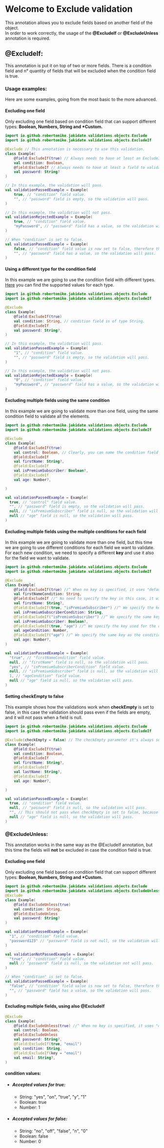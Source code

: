 # Welcome to Exclude validation

This annotation allows you to exclude fields based on another field of the object.
<br>In order to work correctly, the usage of the <b>@ExcludeIf</b> or <b>@ExcludeUnless</b> annotation is required.

## @ExcludeIf:
This annotation is put it on top of two or more fields. There is a condition field and n° quantity of fields that will be excluded when the condition field is true.

### Usage examples:

Here are some examples, going from the most basic to the more advanced.

#### Excluding one field

Only excluding one field based on condition field that can support different types: <b>Boolean, Numbers, String and *Custom.</b>


```kotlin
import io.github.robertomike.jakidate.validations.objects.Exclude
import io.github.robertomike.jakidate.validations.objects.ExcludeIf

@Exclude // This annotation is necessary to use this validation.
class Example(
    @field:ExcludeIf(true) // Always needs to have at least an ExcludeIf annotation set to true, this will be our condition field.
    val condition: Boolean,
    @field:ExcludeIf // Always needs to have at least a field to validate.
    val password: String?
)

// In this example, the validation will pass.
val validationPassedExample = Example(
    true, // "condition" field value.
    "", // "password" field is empty, so the validation will pass.
)

// In this example, the validation will not pass.
val validationRejectedExample = Example(
    true, // "condition" field value.
    "myPassword", // "password" field has a value, so the validation will not pass and an error message will be added.
)

// When "condition" is set to false.
val validationPassedExample = Example(
    false, // "condition" field value is now set to false, therefore the condition is now reversed.
    "", // "password" field has a value, so the validation will pass.
)

```

#### Using a different type for the condition field

In this example we are going to use the condition field with different types.
<br>[Here](#true-supported-types) you can find the supported values for each type.

```kotlin
import io.github.robertomike.jakidate.validations.objects.Exclude
import io.github.robertomike.jakidate.validations.objects.ExcludeIf

@Exclude
class Example(
    @field:ExcludeIf(true)
    val condition: String, // condition field is of type String.
    @field:ExcludeIf
    val password: String?,
)

// In this example, the validation will pass.
val validationPassedExample = Example(
    "1", // "condition" field value.
    "", // "password" field is empty, so the validation will pass.
)

// In this example, the validation will not pass.
val validationRejectedExample = Example(
    "0", // "condition" field value.
    "myPassword", // "password" field has a value, so the validation will not pass and an error message will be added.
)
```

#### Excluding multiple fields using the same condition

In this example we are going to validate more than one field, using the same condition field to validate all the elements.

```kotlin
import io.github.robertomike.jakidate.validations.objects.Exclude
import io.github.robertomike.jakidate.validations.objects.ExcludeIf

@Exclude
class Example(
    @field:ExcludeIf(true)
    val control: Boolean, // Clearly, you can name the condition field as you want.
    @field:ExcludeIf
    val firstName: String?,
    @field:ExcludeIf
    val isPremiumSubscriber: Boolean?,
    @field:ExcludeIf
    val age: Number?,

)

val validationPassedExample = Example(
  true, // "control" field value.
  "", // "password" field is empty, so the validation will pass.
  null, // "isPremiumSubscriber" field is null, so the validation will pass.
  null // "age" field is null, so the validation will pass.
)
```

#### Excluding multiple fields using the multiple conditions for each field

In this example we are going to validate more than one field, but this time we are going to use different conditions for each field we want to validate.
<br> For each new condition, we need to specify a different <b>key</b> and use it also for the field we want to validate.

```kotlin
import io.github.robertomike.jakidate.validations.objects.Exclude
import io.github.robertomike.jakidate.validations.objects.ExcludeIf

@Exclude
class Example(
    @field:ExcludeIf(true) //^ When no key is specified, it uses "default" as key.
    val firstNameCondition: String,
    @field:ExcludeIf //^ No need to specify the key in this case, it will use "default".
    val firstName: String?,
    @field:ExcludeIf(true, "isPremiumSubscriber") //^ We specify the key used for the condition field.
    val isPremiumSubscriberCondition: String,
    @field:ExcludeIf("isPremiumSubscriber") //^ We specify the same key as the condition used to validate this field.
    val isPremiumSubscriber: Boolean?,
    @field:ExcludeIf(true, "age") //^ We specify the key used for the condition field.
    val ageCondition: Number,
    @field:ExcludeIf("age") //^ We specify the same key as the condition used to validate this field.
    val age: Number?,
)

val validationPassedExample = Example(
  "true", // "firstNameCondition" field value.
  null, // "firstName" field is null, so the validation will pass.
  "yes", // "isPremiumSubscriberCondition" field value.
  null, // "isPremiumSubscriber" field is null, so the validation will pass.
  1, // "ageCondition" field value.
  null // "age" field is null, so the validation will pass.
)
```

#### Setting checkEmpty to false

This example shows how the validations work when <b>checkEmpty</b> is set to false, in this case the validation should pass even if the fields are empty, and it will not pass when a field is null.

```kotlin
import io.github.robertomike.jakidate.validations.objects.Exclude
import io.github.robertomike.jakidate.validations.objects.ExcludeIf

@Exclude(checkEmpty = false) // The checkEmpty parameter it's always set to true by default, in this case we set it to false.
class Example(
    @field:ExcludeIf(true)
    val condition: Boolean,
    @field:ExcludeIf
    val firstName: String?,
    @field:ExcludeIf
    val lastName: String?,
    @field:ExcludeIf
    val age: Number?,

)

val validationPassedExample = Example(
  true, // "condition" field value.
  null, // "password" field is null, so the validation will pass.
  "", // This should not pass when checkEmpty is set to false, because it's empty and not null.
  null // "age" field is null, so the validation will pass.
)
```

### @ExcludeUnless:

This annotation works in the same way as the @ExcludeIf annotation, but this time the fields will <b>not</b> be excluded in case the condition field is true.

#### Excluding one field

Only excluding one field based on condition field that can support different types: <b>Boolean, Numbers, String and *Custom.</b>

```kotlin
import io.github.robertomike.jakidate.validations.objects.Exclude
import io.github.robertomike.jakidate.validations.objects.ExcludeUnless
@Exclude
class Example(
    @field:ExcludeUnless(true)
    val condition: String,
    @field:ExcludeUnless
    val password: String?
)

val validationPassedExample = Example(
  "1", // "condition" field value.
  "password123" // "password" field is not null, so the validation will pass.
)

val validationNotPassedExample = Example(
  "true", // "condition" field value.
  null // "password" field is null, so the validation not will pass.
)

// When "condition" is set to false.
val validationPassedExample = Example(
  "false", // "condition" field value is now set to false, therefore the condition is now reversed.
  "", // "password" field has a value, so the validation will pass.
)
```

#### Excluding multiple fields, using also @ExcludeIf

```kotlin
@Exclude
class Example(
    @field:ExcludeUnless(true) //^ When no key is specified, it uses "default" as key.
    val control: Boolean,
    @field:ExcludeUnless
    val password: String?,
    @field:ExcludeIf(true, "email")
    val condition: String,
    @field:ExcludeIf(key = "email")
    val email: String?,
)
```
#### condition values:

- ##### <a id="true-supported-types">Accepted values for true:</a>
    - String: "yes", "on", "true", "y", "1"
    - Boolean: true
    - Number: 1

- ##### <a id="false-supported-types">Accepted values for false:</a>
    - String: "no", "off", "false", "n", "0"
    - Boolean: false
    - Number: 0